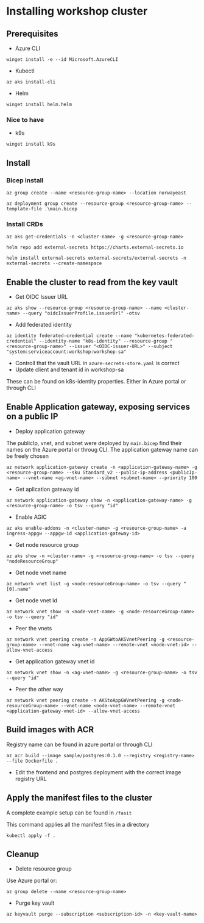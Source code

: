 # Installing workshop cluster

## Prerequisites

- Azure CLI

`winget install -e --id Microsoft.AzureCLI`

- Kubectl

`az aks install-cli`

- Helm

`winget install helm.helm`

### Nice to have

- k9s

`winget install k9s`

## Install

### Bicep install

`az group create --name <resource-group-name> --location norwayeast`

`az deployment group create --resource-group <resource-group-name> --template-file .\main.bicep`

### Install CRDs

`az aks get-credentials -n <cluster-name> -g <resource-group-name>`

`helm repo add external-secrets https://charts.external-secrets.io`

`helm install external-secrets external-secrets/external-secrets -n external-secrets --create-namespace`

## Enable the cluster to read from the key vault

- Get OIDC Issuer URL

`az aks show --resource-group <resource-group-name> --name <cluster-name> --query "oidcIssuerProfile.issuerUrl" -otsv`

- Add federated identity

`az identity federated-credential create --name "kubernetes-federated-credential" --identity-name "k8s-identity" --resource-group "<resource-group-name>" --issuer "<OIDC-issuer-URL>" --subject "system:serviceaccount:workshop:workshop-sa"`

- Controll that the vault URL in `azure-secrets-store.yaml` is correct
- Update client and tenant id in workshop-sa

These can be found on k8s-identity properties. Either in Azure portal or through CLI

## Enable Application gateway, exposing services on a public IP

- Deploy application gateway

The publicIp, vnet, and subnet were deployed by `main.bicep` find their names on the Azure portal or throug CLI. The application gateway name can be freely chosen

`az network application-gateway create -n <application-gateway-name> -g <resource-group-name> --sku Standard_v2 --public-ip-address <publicIp-name> --vnet-name <ag-vnet-name> --subnet <subnet-name> --priority 100`

- Get aplication gateway id

`az network application-gateway show -n <application-gateway-name> -g <resource-group-name> -o tsv --query "id"`

- Enable AGIC

`az aks enable-addons -n <cluster-name> -g <resource-group-name> -a ingress-appgw --appgw-id <application-gateway-id>`

- Get node resource group

`az aks show -n <cluster-name> -g <resource-group-name> -o tsv --query "nodeResourceGroup"`

- Get node vnet name

`az network vnet list -g <node-resourceGroup-name> -o tsv --query "[0].name"`

- Get node vnet Id

`az network vnet show -n <node-vnet-name> -g <node-resourceGroup-name> -o tsv --query "id"`

- Peer the vnets

`az network vnet peering create -n AppGWtoAKSVnetPeering -g <resource-group-name> --vnet-name <ag-vnet-name> --remote-vnet <node-vnet-id> --allow-vnet-access`

- Get application gateway vnet id

`az network vnet show -n <ag-vnet-name> -g <resource-group-name> -o tsv --query "id"`

- Peer the other way

`az network vnet peering create -n AKStoAppGWVnetPeering -g <node-resourceGroup-name> --vnet-name <node-vnet-name> --remote-vnet <application-gateway-vnet-id> --allow-vnet-access`


## Build images with ACR

Registry name can be found in azure portal or through CLI 

`az acr build --image sample/postgres:0.1.0 --registry <registry-name> --file Dockerfile .`

- Edit the frontend and postgres deployment with the correct image registry URL

## Apply the manifest files to the cluster

A complete example setup can be found in `/fasit`

This command applies all the manifest files in a directory

`kubectl apply -f .`

## Cleanup

- Delete resource group

Use Azure portal or:

`az group delete --name <resource-group-name>`

- Purge key vault

`az keyvault purge --subscription <subscription-id> -n <key-vault-name>`